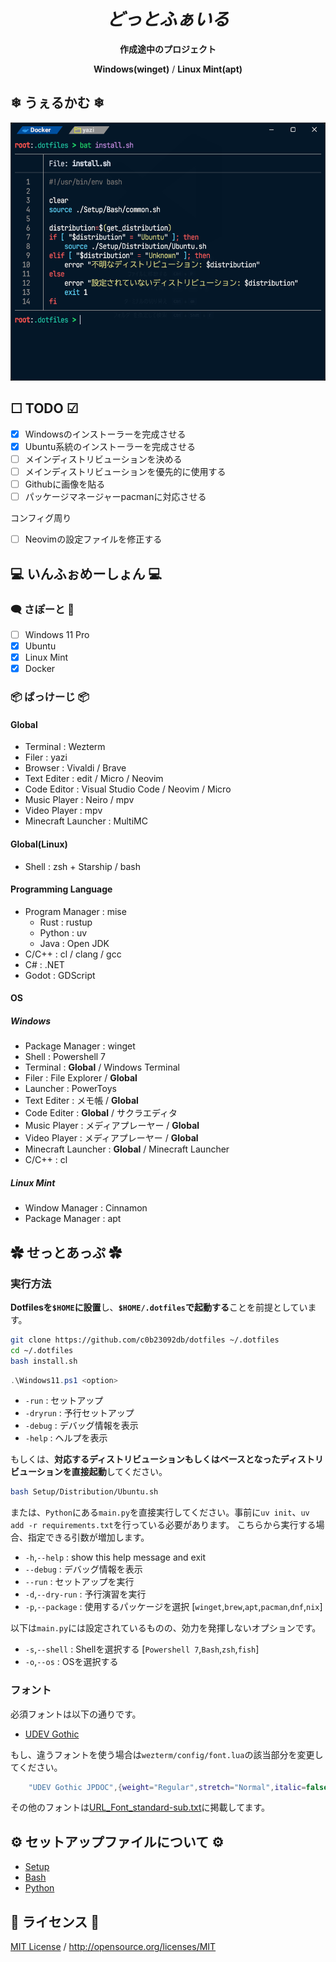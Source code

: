<div align="center">

# ***どっとふぁいる***
**作成途中のプロジェクト**

**Windows(winget)** / **Linux Mint(apt)**

</div>

## ❄ うぇるかむ ❄

![Wezterm](./Resource/github/windows_wezterm.png)

## ☐️ TODO ☑
- [x] Windowsのインストーラーを完成させる
- [x] Ubuntu系統のインストーラーを完成させる
- [ ] メインディストリビューションを決める
- [ ] メインディストリビューションを優先的に使用する
- [ ] Githubに画像を貼る
- [ ] パッケージマネージャーpacmanに対応させる

コンフィグ周り
- [ ] Neovimの設定ファイルを修正する

## 💻 いんふぉめーしょん 💻

### 🗨️ さぽーと 💭
- [ ] Windows 11 Pro
- [x] Ubuntu
- [x] Linux Mint
- [x] Docker

### 📦 ぱっけーじ 📦

#### Global
- Terminal : Wezterm
- Filer : yazi
- Browser : Vivaldi / Brave
- Text Editer : edit / Micro / Neovim
- Code Editor : Visual Studio Code / Neovim / Micro
- Music Player : Neiro / mpv
- Video Player : mpv
- Minecraft Launcher : MultiMC

#### Global(Linux)
- Shell : zsh + Starship / bash

#### Programming Language
- Program Manager : mise
  - Rust : rustup
  - Python : uv
  - Java : Open JDK
- C/C++ : cl / clang / gcc
- C# : .NET
- Godot : GDScript

#### OS

##### Windows
- Package Manager : winget
- Shell : Powershell 7
- Terminal : **Global** / Windows Terminal
- Filer : File Explorer / **Global**
- Launcher : PowerToys
- Text Editer : メモ帳 / **Global**
- Code Editer : **Global** / サクラエディタ
- Music Player : メディアプレーヤー / **Global**
- Video Player : メディアプレーヤー / **Global**
- Minecraft Launcher : **Global** / Minecraft Launcher
- C/C++ : cl

##### Linux Mint
- Window Manager : Cinnamon
- Package Manager : apt

## ✿ せっとあっぷ ✿

### 実行方法

**Dotfilesを`$HOME`に設置**し、**`$HOME/.dotfiles`で起動する**ことを前提としています。

```bash
git clone https://github.com/c0b23092db/dotfiles ~/.dotfiles
cd ~/.dotfiles
bash install.sh
```

```powershell
.\Windows11.ps1 <option>
```
- `-run` : セットアップ
- `-dryrun` : 予行セットアップ
- `-debug` : デバッグ情報を表示
- `-help` : ヘルプを表示

もしくは、**対応するディストリビューションもしくはベースとなったディストリビューションを直接起動**してください。

```bash
bash Setup/Distribution/Ubuntu.sh
```

または、`Python`にある`main.py`を直接実行してください。事前に`uv init`、`uv add -r requirements.txt`を行っている必要があります。
こちらから実行する場合、指定できる引数が増加します。

- `-h`,`--help`    : show this help message and exit
- `--debug`        : デバッグ情報を表示
- `--run`          : セットアップを実行
- `-d`,`--dry-run` : 予行演習を実行
- `-p`,`--package` : 使用するパッケージを選択 [`winget`,`brew`,`apt`,`pacman`,`dnf`,`nix`]

以下は`main.py`には設定されているものの、効力を発揮しないオプションです。
- `-s`,`--shell`   : Shellを選択する [`Powershell 7`,`Bash`,`zsh`,`fish`]
- `-o`,`--os`      : OSを選択する

### フォント
必須フォントは以下の通りです。
- [UDEV Gothic](https://github.com/yuru7/udev-gothic)

もし、違うフォントを使う場合は`wezterm/config/font.lua`の該当部分を変更してください。
```lua:font.lua
    "UDEV Gothic JPDOC",{weight="Regular",stretch="Normal",italic=false}
```
その他のフォントは[URL_Font_standard-sub.txt](./Resource/URL/URL_Font_standard-sub.txt)に掲載してます。

## ⚙️ セットアップファイルについて ⚙️
- [Setup](Setup/README.md)
- [Bash](Setup/Bash/README.md)
- [Python](Setup/Python/README.md)

## 📄 ライセンス 📝
[MIT License](./LICENSE) / <http://opensource.org/licenses/MIT>
